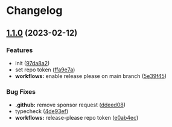 # Changelog

## [1.1.0](https://github.com/omnajjar/apprepub/compare/v1.0.0...v1.1.0) (2023-02-12)


### Features

* init ([97da8a2](https://github.com/omnajjar/apprepub/commit/97da8a2fb6af8a79e2d56f85f74d281ff810f7b1))
* set repo token ([ffa9e7a](https://github.com/omnajjar/apprepub/commit/ffa9e7ae8687dba8a58f9dcd34763338e4c433e2))
* **workflows:** enable release please on main branch ([5e39f45](https://github.com/omnajjar/apprepub/commit/5e39f454dac09a04aba5f91de3000771557cb93c))


### Bug Fixes

* **.github:** remove sponsor request ([ddeed08](https://github.com/omnajjar/apprepub/commit/ddeed08c8a253787615785ff8213b754958fd765))
* typecheck ([4de93ef](https://github.com/omnajjar/apprepub/commit/4de93efefd8d97fae37292974553724fa569cf4a))
* **workflows:** release-please repo token ([e0ab4ec](https://github.com/omnajjar/apprepub/commit/e0ab4ecc5a48ceeadced52918ead60cbde45edae))

